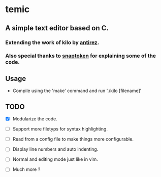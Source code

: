 # temic

## A simple text editor based on C.

### Extending the work of kilo by [antirez](https://github.com/antirez).
### Also special thanks to [snaptoken](https://github.com/paileyq) for explaining some of the code.

## Usage

- Compile using the 'make' command and run './kilo [filename]'

## TODO

- [x] Modularize the code.
- [ ] Support more filetyps for syntax highlighting.
- [ ] Read from a config file to make things more configurable.
- [ ] Display line numbers and auto indenting.
- [ ] Normal and editing mode just like in vim.
- [ ] Much more ?

